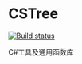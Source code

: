 # CSTree

[![Build status](https://github.com/zhaobingwang/CSTree/workflows/CSTree.Utilities%20Release/badge.svg)](https://github.com/zhaobingwang/CSTree/actions)

C#工具及通用函数库